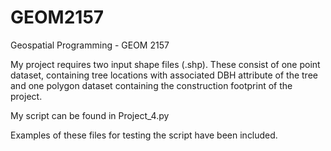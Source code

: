 # GEOM2157
Geospatial Programming - GEOM 2157

My project requires two input shape files (.shp). These consist of one point dataset, containing tree locations with associated DBH attribute of the tree and one polygon dataset containing the construction footprint of the project.

My script can be found in Project_4.py

Examples of these files for testing the script have been included.
